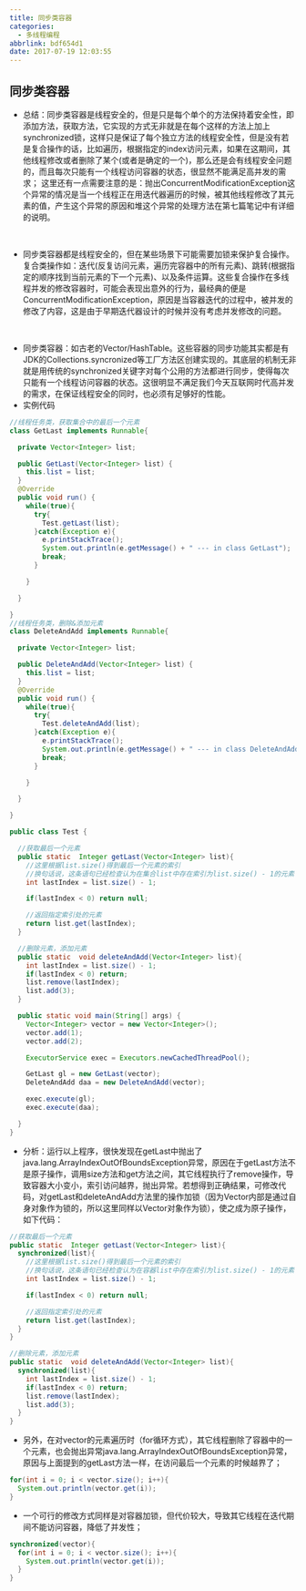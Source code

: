 ```yaml
---
title: 同步类容器
categories:
  - 多线程编程
abbrlink: bdf654d1
date: 2017-07-19 12:03:55
---
```


## 同步类容器

- 总结：同步类容器是线程安全的，但是只是每个单个的方法保持着安全性，即添加方法，获取方法，它实现的方式无非就是在每个这样的方法上加上synchronized锁，这样只是保证了每个独立方法的线程安全性，但是没有若是复合操作的话，比如遍历，根据指定的index访问元素，如果在这期间，其他线程修改或者删除了某个(或者是确定的一个)，那么还是会有线程安全问题的，而且每次只能有一个线程访问容器的状态，很显然不能满足高并发的需求； 这里还有一点需要注意的是：抛出ConcurrentModificationException这个异常的情况是当一个线程正在用迭代器遍历的时候，被其他线程修改了其元素的值，产生这个异常的原因和堆这个异常的处理方法在第七篇笔记中有详细的说明。

<br/>

- 同步类容器都是线程安全的，但在某些场景下可能需要加锁来保护复合操作。复合类操作如：迭代(反复访问元素，遍历完容器中的所有元素)、跳转(根据指定的顺序找到当前元素的下一个元素)、以及条件运算。这些复合操作在多线程并发的修改容器时，可能会表现出意外的行为，最经典的便是ConcurrentModificationException，原因是当容器迭代的过程中，被并发的修改了内容，这是由于早期迭代器设计的时候并没有考虑并发修改的问题。

<br/>

- 同步类容器：如古老的Vector/HashTable。这些容器的同步功能其实都是有JDK的Collections.syncronized等工厂方法区创建实现的。其底层的机制无非就是用传统的synchronized关键字对每个公用的方法都进行同步，使得每次只能有一个线程访问容器的状态。这很明显不满足我们今天互联网时代高并发的需求，在保证线程安全的同时，也必须有足够好的性能。
- 实例代码

```java
//线程任务类，获取集合中的最后一个元素
class GetLast implements Runnable{

  private Vector<Integer> list;

  public GetLast(Vector<Integer> list) {
    this.list = list;
  }
  @Override
  public void run() {
    while(true){
      try{
        Test.getLast(list);
      }catch(Exception e){
        e.printStackTrace();
        System.out.println(e.getMessage() + " --- in class GetLast");
        break;
      }

    }

  }

}
//线程任务类，删除&添加元素
class DeleteAndAdd implements Runnable{

  private Vector<Integer> list;

  public DeleteAndAdd(Vector<Integer> list) {
    this.list = list;
  }
  @Override
  public void run() {
    while(true){
      try{
        Test.deleteAndAdd(list);
      }catch(Exception e){
        e.printStackTrace();
        System.out.println(e.getMessage() + " --- in class DeleteAndAdd");
        break;
      }

    }

  }

}

public class Test {

  //获取最后一个元素
  public static  Integer getLast(Vector<Integer> list){
    //这里根据list.size()得到最后一个元素的索引
    //换句话说，这条语句已经检查认为在集合list中存在索引为list.size() - 1的元素
    int lastIndex = list.size() - 1;

    if(lastIndex < 0) return null;

    //返回指定索引处的元素
    return list.get(lastIndex);
  }

  //删除元素，添加元素
  public static  void deleteAndAdd(Vector<Integer> list){
    int lastIndex = list.size() - 1;
    if(lastIndex < 0) return;
    list.remove(lastIndex);
    list.add(3);
  }

  public static void main(String[] args) {
    Vector<Integer> vector = new Vector<Integer>();
    vector.add(1);
    vector.add(2);

    ExecutorService exec = Executors.newCachedThreadPool();

    GetLast gl = new GetLast(vector);
    DeleteAndAdd daa = new DeleteAndAdd(vector);

    exec.execute(gl);
    exec.execute(daa);

  }
}
```

- 分析：运行以上程序，很快发现在getLast中抛出了java.lang.ArrayIndexOutOfBoundsException异常，原因在于getLast方法不是原子操作，调用size方法和get方法之间，其它线程执行了remove操作，导致容器大小变小，索引访问越界，抛出异常。若想得到正确结果，可修改代码，对getLast和deleteAndAdd方法里的操作加锁（因为Vector内部是通过自身对象作为锁的，所以这里同样以Vector对象作为锁），使之成为原子操作，如下代码：

~~~~java
//获取最后一个元素
public static  Integer getLast(Vector<Integer> list){
  synchronized(list){
    //这里根据list.size()得到最后一个元素的索引
    //换句话说，这条语句已经检查认为在容器list中存在索引为list.size() - 1的元素
    int lastIndex = list.size() - 1;

    if(lastIndex < 0) return null;

    //返回指定索引处的元素
    return list.get(lastIndex);
  }
}

//删除元素，添加元素
public static  void deleteAndAdd(Vector<Integer> list){
  synchronized(list){
    int lastIndex = list.size() - 1;
    if(lastIndex < 0) return;
    list.remove(lastIndex);
    list.add(3);
  }
}
~~~~

- 另外，在对vector的元素遍历时（for循环方式），其它线程删除了容器中的一个元素，也会抛出异常java.lang.ArrayIndexOutOfBoundsException异常，原因与上面提到的getLast方法一样，在访问最后一个元素的时候越界了；

```java
for(int i = 0; i < vector.size(); i++){
  System.out.println(vector.get(i));
}
```

- 一个可行的修改方式同样是对容器加锁，但代价较大，导致其它线程在迭代期间不能访问容器，降低了并发性；

~~~~java
synchronized(vector){
  for(int i = 0; i < vector.size(); i++){
    System.out.println(vector.get(i));
  }
}
~~~~

